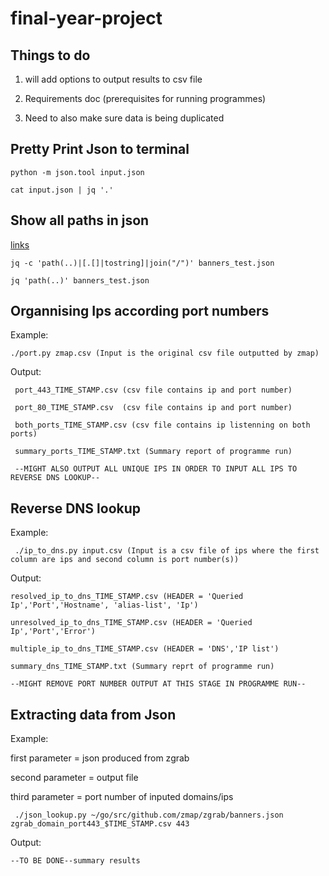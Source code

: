 # final-year-project

## Things to do

1. will add options to output results to csv file

2. Requirements doc (prerequisites for running programmes)

3. Need to also make sure data is being duplicated


## Pretty Print Json to terminal
    python -m json.tool input.json

    cat input.json | jq '.'

## Show all paths in json
[links](https://github.com/stedolan/jq/issues/243)

    jq -c 'path(..)|[.[]|tostring]|join("/")' banners_test.json

    jq 'path(..)' banners_test.json


## Organnising Ips according port numbers
Example:           

    ./port.py zmap.csv (Input is the original csv file outputted by zmap)

Output:


     port_443_TIME_STAMP.csv (csv file contains ip and port number)

     port_80_TIME_STAMP.csv  (csv file contains ip and port number)

     both_ports_TIME_STAMP.csv (csv file contains ip listenning on both ports)

     summary_ports_TIME_STAMP.txt (Summary report of programme run)

     --MIGHT ALSO OUTPUT ALL UNIQUE IPS IN ORDER TO INPUT ALL IPS TO REVERSE DNS LOOKUP--

## Reverse DNS lookup
Example:

     ./ip_to_dns.py input.csv (Input is a csv file of ips where the first column are ips and second column is port number(s))
Output:   

    resolved_ip_to_dns_TIME_STAMP.csv (HEADER = 'Queried Ip','Port','Hostname', 'alias-list', 'Ip')

    unresolved_ip_to_dns_TIME_STAMP.csv (HEADER = 'Queried Ip','Port','Error')

    multiple_ip_to_dns_TIME_STAMP.csv (HEADER = 'DNS','IP list')

    summary_dns_TIME_STAMP.txt (Summary reprt of programme run)

    --MIGHT REMOVE PORT NUMBER OUTPUT AT THIS STAGE IN PROGRAMME RUN--

## Extracting data from Json
Example:

first parameter = json produced from zgrab


second parameter = output file

third parameter = port number of inputed domains/ips



     ./json_lookup.py ~/go/src/github.com/zmap/zgrab/banners.json   zgrab_domain_port443_$TIME_STAMP.csv 443


Output:

    --TO BE DONE--summary results

